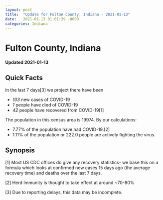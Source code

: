 ```yaml
---
layout: post
title:  "Update for Fulton County, Indiana - 2021-01-13"
date:   2021-01-13 01:01:29 -0600
categories: Indiana
---
```


# Fulton County, Indiana
#### Updated 2021-01-13

## Quick Facts

In the last 7 days[3] we project there have been
- *103* new cases of COVID-19
- *1* people have died of COVID-19
- *42* people have recovered from COVID-19[1]

The population in this census area is 19974. By our calculations:
- 7.77% of the population have had COVID-19.[2]
- 1.11% of the population or 222.0 people are actively fighting the virus.

## Synopsis




[1] Most US CDC offices do give any recovery statistics- we base this on a formula which looks at confirmed new cases
15 days ago (the average recovery time) and deaths over the last 7 days.

[2] Herd Immunity is thought to take effect at around ~70-80%

[3] Due to reporting delays, this data may be incomplete.
 
    